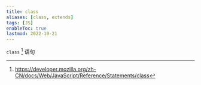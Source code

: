 ```yaml
---
title: class
aliases: [class, extends]
tags: [JS]
enableToc: true
lastmod: 2022-10-21
---
```


`class` [^1] 语句

[^1]: <https://developer.mozilla.org/zh-CN/docs/Web/JavaScript/Reference/Statements/class>
